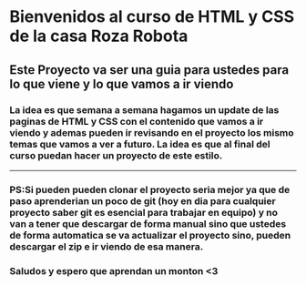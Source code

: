 # Bienvenidos al curso de HTML y CSS de la casa Roza Robota
## Este Proyecto va ser una guia para ustedes para lo que viene y lo que vamos a ir viendo
### La idea es que semana a semana hagamos un update de las paginas de HTML y CSS con el contenido que vamos a ir viendo y ademas pueden ir revisando en el proyecto los mismo temas que vamos a ver a futuro. La idea es que al final del curso puedan hacer un proyecto de este estilo. 
---
### PS:Si pueden pueden clonar el proyecto seria mejor ya que de paso aprenderian un poco de git (hoy en dia para cualquier proyecto saber git es esencial para trabajar en equipo) y no van a tener que descargar de forma manual sino que ustedes de forma automatica se va actualizar el proyecto sino, pueden descargar el zip e ir viendo de esa manera. 

### Saludos y espero que aprendan un monton <3
